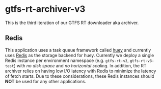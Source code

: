 # gtfs-rt-archiver-v3

This is the third iteration of our GTFS RT downloader aka archiver.

## Redis
This application uses a task queue framework called [huey](https://github.com/coleifer/huey)
and currently uses [Redis](https://github.com/redis/redis) as the storage backend
for huey. Currently we deploy a single Redis instance per environment namespace
(e.g. `gtfs-rt-v3`, `gtfs-rt-v3-test`) with _no disk space_ and _no horizontal scaling_.
In addition, the RT archiver relies on having low I/O latency with Redis to
minimize the latency of fetch starts. Due to these considerations, these Redis
instances should **NOT** be used for any other applications.
